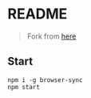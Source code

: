 # README

> Fork from [here](https://codepen.io/Mamboleoo/pen/PowKoxe)

## Start

```
npm i -g browser-sync
npm start
```
